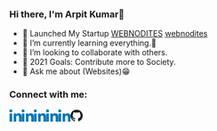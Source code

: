 ### Hi there, I'm Arpit Kumar👋

- 🎉 Launched My Startup [WEBNODITES] [webnodites]
- 📘 I’m currently learning everything.🤣
- 👯 I’m looking to collaborate with others.
- 🎯 2021 Goals: Contribute more to Society.
- 💬 Ask me about (Websites)😁


### Connect with me:


[<img align="left" alt="Linkedin" width="22px" src="images/linkedin.png" />][linkedin]
[<img align="left" alt="Facebook" width="22px" src="images/linkedin.png">][facebook]
[<img align="left" alt="Instagram" width="22px" src="images/linkedin.png" />][instagram]
[<img align="left" alt="Twitter" width="22px" src="images/linkedin.png" />][twitter]
[<img align="left" alt="Whatsapp" width="22px" src="images/linkedin.png" />][whatsapp]
[<img align="left" alt="Github" width="22px" src="images/github.png" />][github]

[webnodites]: https://webnodites.in
[linkedin]: https://www.linkedin.com/in/ak0201/
[facebook]: https://www.facebook.com/Arpitk852/
[instagram]: https://www.instagram.com/being_arpitk/
[twitter]: https://twitter.com/being_arpitk
[whatsapp]: https://api.whatsapp.com/send?phone=+91-9799791655
[github]: https://github.com/arpitk02